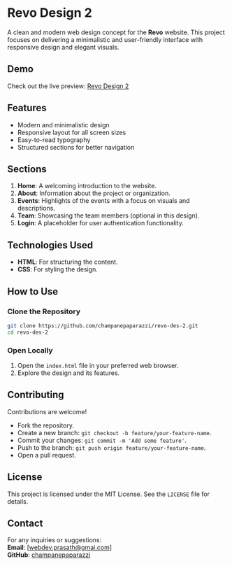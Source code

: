 # Revo Design 2  

A clean and modern web design concept for the **Revo** website. This project focuses on delivering a minimalistic and user-friendly interface with responsive design and elegant visuals.  

## Demo  
Check out the live preview: [Revo Design 2](https://champanepaparazzi.github.io/revo-des-2/)  

## Features  
- Modern and minimalistic design  
- Responsive layout for all screen sizes  
- Easy-to-read typography  
- Structured sections for better navigation  

## Sections  
1. **Home**: A welcoming introduction to the website.  
2. **About**: Information about the project or organization.  
3. **Events**: Highlights of the events with a focus on visuals and descriptions.  
4. **Team**: Showcasing the team members (optional in this design).  
5. **Login**: A placeholder for user authentication functionality.  

## Technologies Used  
- **HTML**: For structuring the content.  
- **CSS**: For styling the design.  

## How to Use  
### Clone the Repository  
```bash  
git clone https://github.com/champanepaparazzi/revo-des-2.git  
cd revo-des-2  
```  

### Open Locally  
1. Open the `index.html` file in your preferred web browser.  
2. Explore the design and its features.  

## Contributing  
Contributions are welcome!  
- Fork the repository.  
- Create a new branch: `git checkout -b feature/your-feature-name`.  
- Commit your changes: `git commit -m 'Add some feature'`.  
- Push to the branch: `git push origin feature/your-feature-name`.  
- Open a pull request.  

## License  
This project is licensed under the MIT License. See the `LICENSE` file for details.  

## Contact  
For any inquiries or suggestions:  
**Email**: [webdev.prasath@gmai.com]  
**GitHub**: [champanepaparazzi](https://github.com/champanepaparazzi)  
